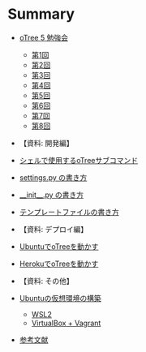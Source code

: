 # Summary

* [oTree 5 勉強会](README.md)
    * [第1回](day1.md)
    * [第2回](day2.md)
    * [第3回](day3.md)
    * [第4回](day4.md)
    * [第5回](day5.md)
    * [第6回](day6.md)
    * [第7回](day7.md)
    * [第8回](day8.md)



* 【資料: 開発編】

* [シェルで使用するoTreeサブコマンド](otree_ref/cmd.md)
* [settings.py の書き方](otree_ref/settings.md)
* [\_\_init\_\_.py の書き方](otree_ref/init.md)
* [テンプレートファイルの書き方](otree_ref/templatefile.md)


* 【資料: デプロイ編】

* [UbuntuでoTreeを動かす](server_setup/README.md)
* [HerokuでoTreeを動かす](heroku/README.md)


* 【資料: その他】

* [Ubuntuの仮想環境の構築](ubuntu/README.md)
    * [WSL2](ubuntu/wsl2.md)
    * [VirtualBox + Vagrant](ubuntu/vagrant.md)

* [参考文献](references/README.md)
